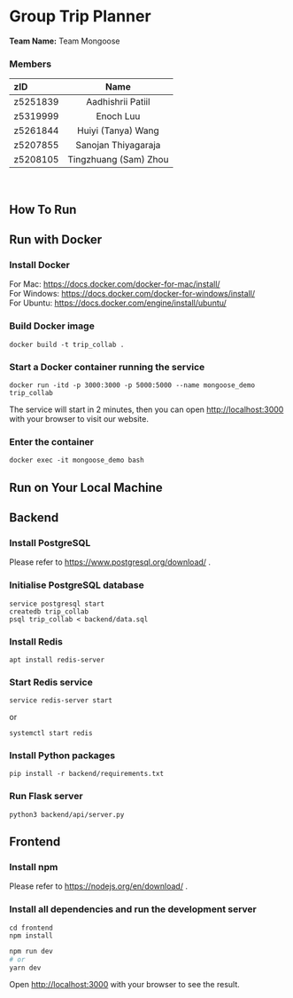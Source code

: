 # Group Trip Planner

**Team Name:** Team Mongoose

### Members
|  zID    |  Name |
| :------------- | :----------: | 
|  z5251839 |  Aadhishrii Patiil |
|  z5319999  |  Enoch  Luu |
|  z5261844 | Huiyi (Tanya) Wang | 
|  z5207855 | Sanojan Thiyagaraja | 
|  z5208105| Tingzhuang (Sam) Zhou  | 


<br>

## How To Run
## Run with Docker
### Install Docker
For Mac: https://docs.docker.com/docker-for-mac/install/ <br>
For Windows: https://docs.docker.com/docker-for-windows/install/ <br>
For Ubuntu: https://docs.docker.com/engine/install/ubuntu/
### Build Docker image
```
docker build -t trip_collab .
```
### Start a Docker container running the service
```
docker run -itd -p 3000:3000 -p 5000:5000 --name mongoose_demo trip_collab
```
The service will start in 2 minutes, then you can open [http://localhost:3000](http://localhost:3000) with your browser to visit our website.

### Enter the container
```
docker exec -it mongoose_demo bash
```

## Run on Your Local Machine
## Backend
### Install PostgreSQL
Please refer to https://www.postgresql.org/download/ .

### Initialise PostgreSQL database
```
service postgresql start
createdb trip_collab
psql trip_collab < backend/data.sql
```

### Install Redis
```
apt install redis-server
```

### Start Redis service
```
service redis-server start
```
or
```
systemctl start redis
```
### Install Python packages
```
pip install -r backend/requirements.txt
```
### Run Flask server
```
python3 backend/api/server.py
```
## Frontend
### Install npm
Please refer to https://nodejs.org/en/download/ .

### Install all dependencies and run the development server
```
cd frontend
npm install
```

```bash
npm run dev
# or
yarn dev
```
Open [http://localhost:3000](http://localhost:3000) with your browser to see the result.

